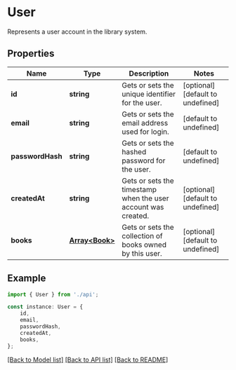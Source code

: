 # User

Represents a user account in the library system.

## Properties

Name | Type | Description | Notes
------------ | ------------- | ------------- | -------------
**id** | **string** | Gets or sets the unique identifier for the user. | [optional] [default to undefined]
**email** | **string** | Gets or sets the email address used for login. | [default to undefined]
**passwordHash** | **string** | Gets or sets the hashed password for the user. | [default to undefined]
**createdAt** | **string** | Gets or sets the timestamp when the user account was created. | [optional] [default to undefined]
**books** | [**Array&lt;Book&gt;**](Book.md) | Gets or sets the collection of books owned by this user. | [optional] [default to undefined]

## Example

```typescript
import { User } from './api';

const instance: User = {
    id,
    email,
    passwordHash,
    createdAt,
    books,
};
```

[[Back to Model list]](../README.md#documentation-for-models) [[Back to API list]](../README.md#documentation-for-api-endpoints) [[Back to README]](../README.md)
